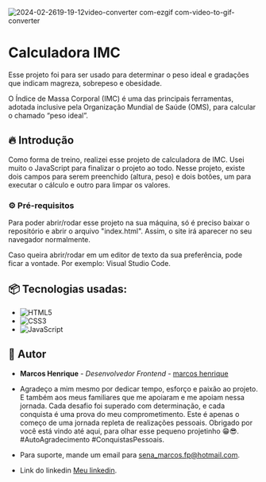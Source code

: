 ![2024-02-2619-19-12video-converter com-ezgif com-video-to-gif-converter](https://github.com/marcoshgss/API-Gerador-de-QR-Code/assets/99811575/9af8a13a-fc0c-4ee3-8a72-f0d00443311e)

#  Calculadora IMC
Esse projeto foi para ser usado para determinar o peso ideal e gradações que indicam magreza, sobrepeso e obesidade. 

O Índice de Massa Corporal (IMC) é uma das principais ferramentas, adotada inclusive pela Organização Mundial de Saúde (OMS), para calcular o chamado “peso ideal”.

## 🔥 Introdução
Como forma de treino, realizei esse projeto de calculadora de IMC. Usei muito o JavaScript para finalizar o projeto ao todo. Nesse projeto, existe dois campos para serem preenchido (altura, peso) e dois botões, um para executar o cálculo e outro para limpar os valores.

### ⚙️ Pré-requisitos

Para poder abrir/rodar esse projeto na sua máquina, só é preciso baixar o repositório e abrir o arquivo "index.html". Assim, o site irá aparecer no seu navegador normalmente.

Caso queira abrir/rodar em um editor de texto da sua preferência, pode ficar a vontade. Por exemplo: Visual Studio Code.

## 📦 Tecnologias usadas:

* ![HTML5](https://img.shields.io/badge/html5-%23E34F26.svg?style=for-the-badge&logo=html5&logoColor=white)
* ![CSS3](https://img.shields.io/badge/css3-%231572B6.svg?style=for-the-badge&logo=css3&logoColor=white)
* ![JavaScript](https://img.shields.io/badge/javascript-%23323330.svg?style=for-the-badge&logo=javascript&logoColor=%23F7DF1E)

## 👷 Autor

* **Marcos Henrique** - *Desenvolvedor Frontend* - [marcos henrique](https://github.com/marcoshgss)

* Agradeço a mim mesmo por dedicar tempo, esforço e paixão ao projeto. E também aos meus familiares que me apoiaram e me apoiam nessa jornada. Cada desafio foi superado com determinação, e cada conquista é uma prova do meu comprometimento. Este é apenas o começo de uma jornada repleta de realizações pessoais. Obrigado por você está vindo até aqui, para olhar esse pequeno projetinho 😁😎. #AutoAgradecimento #ConquistasPessoais.
* Para suporte, mande um email para sena_marcos.fp@hotmail.com.
* Link do linkedin [Meu linkedin](https://www.linkedin.com/in/marcos-henrique-gomess/).
